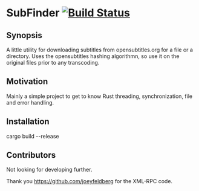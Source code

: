 SubFinder  [![Build Status](https://travis-ci.org/Hyperchaotic/SubFinder.svg?branch=master)](https://travis-ci.org/Hyperchaotic/SubFinder)
=======

## Synopsis

A little utility for downloading subtitles from opensubtitles.org for a file or a directory. Uses the opensubtitles hashing algorithmn, so use it on the original files prior to any transcoding.

## Motivation

Mainly a simple project to get to know Rust threading, synchronization, file and error handling.

## Installation

cargo build --release

## Contributors

Not looking for developing further.

Thank you https://github.com/joeyfeldberg for the XML-RPC code.
